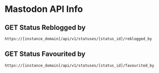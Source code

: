# Mastodon API Info
## GET Status Reblogged by 
`https://[instance_domain]/api/v1/statuses/[status_id]/reblogged_by`
## GET Status Favourited by
`https://[instance_domain]/api/v1/statuses/[status_id]/favourited_by`
